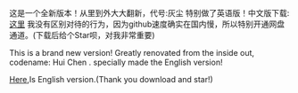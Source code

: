 这是一个全新版本！从里到外大大翻新，代号:灰尘 特别做了英语版！中文版下载:[这里](https://mpjy.lanzoub.com/i7ZSe0j9ci5e)
我没有区别对待的行为，因为github速度确实在国内慢，所以特别开通网盘通道。(下载后给个Star呗，对我非常重要)

This is a brand new version! Greatly renovated from the inside out, codename: Hui Chen .
specially made the English version!

[Here](https://link.jscdn.cn/1drv/aHR0cHM6Ly8xZHJ2Lm1zL3UvcyFBaXhIMFNTRWxnMkJnbFFNUmtyZXpnZmFfVlZiP2U9dXlMTmsz.jpg),Is English version.(Thank you download and star!)

